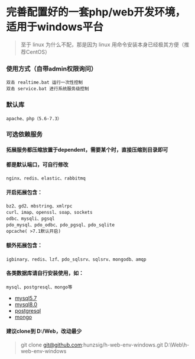 # 完善配置好的一套php/web开发环境，适用于windows平台
> 至于 linux 为什么不配，那是因为 linux 用命令安装本身已经极其方便（推荐CentOS）

### 使用方式（自带admin权限询问）
```
双击 realtime.bat 运行一次性控制
双击 service.bat 进行系统服务级控制
```

### 默认库
```
apache、php（5.6-7.3）
```
### 可选依赖服务
#### 拓展服务都压缩放置于dependent，需要某个时，直接压缩到目录即可
#### 都是默认端口，可自行修改
```
nginx、redis、elastic、rabbitmq
```
#### 开启拓展包含：
```
bz2、gd2、mbstring、xmlrpc
curl、imap、openssl、soap、sockets
odbc、mysqli、pgsql
pdo_mysql、pdo_odbc、pdo_pgsql、pdo_sqlite
opcache( >7.1默认开启)
```
#### 额外拓展包含：
```
igbinary、redis、lzf、pdo_sqlsrv、sqlsrv、mongodb、amqp
```
#### 各类数据库请自行安装使用，如：
```
mysql、postgresql、mongo等
```
 * [mysql5.7](https://dev.mysql.com/downloads/windows/installer/5.7.html)
 * [mysql8.0](https://dev.mysql.com/downloads/windows/installer/8.0.html)
 * [postgresql](https://www.enterprisedb.com/downloads/postgres-postgresql-downloads)
 * [mongo](https://www.mongodb.com/download-center/community)

#### 建议clone到 **D:/Web**，改动最少
> git clone git@github.com:hunzsig/h-web-env-windows.git D:\Web\h-web-env-windows
